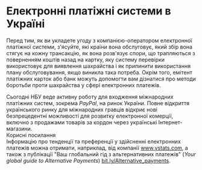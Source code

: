 # Електронні платіжні системи в Україні

Перед тим, як ви укладете угоду з компанією-оператором електронної платіжної системи, з'ясуйте, які країни вона обслуговує, який збір вона стягує на кожну трансакцію, як вона розв'язує спори, що трапляються з поверненням коштів назад на картку, яку систему перевірки використовує для виявлення шахрайства і як припинити використання плану обслуговування, якщо виникла така потреба. Окрім того, емітент платіжних карток або банк можуть допомогти вам дізнатися про методи боротьби проти шахрайства у сфері електронних платежів.

<div class="space">
<div class="eoz-wrap">
<div class="eoz-text">
Сьогодні НБУ веде активну роботу для входження міжнародних платіжних систем, зокрема <i>PayPal</i>, на ринок України. Повне відкриття українського ринку для міжнародних гравців відкриє нові безпрецедентні можливості для розвитку електронної комерції, включно з продажами товарів за кордон через українські Інтернет-магазини.
</div>
</div>
</div>

<div class="space">
<div class="eoz-wrap">
<span class="eoz">Корисні посилання</span>
<div class="eoz-text">
Інформацію про тенденції та преференції у здійсненні електронних платежів можна отримати, наприклад, від компанії <a href="https://www.ystats.com">www.ystats.com</a>, а також з публікації "Ваш глобальний гід з альтернативних платежів" (<i>Your global guide to Alternative Payments</i>) <a href="https://bit.ly/Alternative_payments">bit.ly/Alternative_payments</a>. 
</div>
</div>
</div>